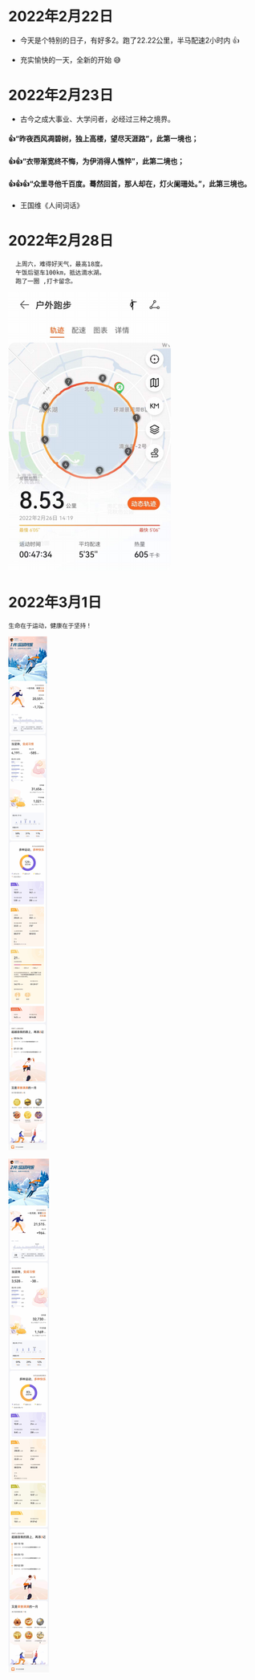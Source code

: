 # 2022年2月22日
*  今天是个特别的日子，有好多2。跑了22.22公里，半马配速2小时内 :+1:
-  充实愉快的一天，全新的开始 😅

# 2022年2月23日
* 古今之成大事业、大学问者，必经过三种之境界。
####   :+1:“昨夜西风凋碧树，独上高楼，望尽天涯路”，此第一境也；
####   :+1::+1:“衣带渐宽终不悔，为伊消得人憔悴”，此第二境也；
####   :+1::+1::+1:“众里寻他千百度。蓦然回首，那人却在，灯火阑珊处。”，此第三境也。
- 王国维《人间词话》

# 2022年2月28日
```
  上周六，难得好天气，最高18度。
  午饭后驱车100km，抵达滴水湖。
  跑了一圈 ,打卡留念。
```
![打卡](./img/dishuhu.png)

# 2022年3月1日
```
生命在于运动，健康在于坚持！
```
![2022.1-运动月报](./sport/月报_202201.jpg)

![2022.2-运动月报](./sport/月报_202202.jpg)
